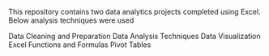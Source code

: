 This repository contains two data analytics projects completed using Excel.
Below analysis techniques were used 

Data Cleaning and Preparation
Data Analysis Techniques
Data Visualization
Excel Functions and Formulas
Pivot Tables


